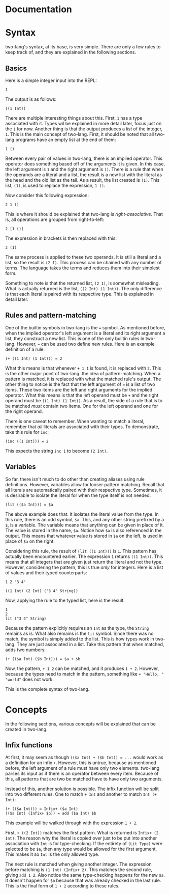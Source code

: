 Documentation
====

# Syntax

two-lang's syntax, at its base, is very simple.  There are only a few rules to keep track of, and they are explained in the following sections.

## Basics

Here is a simple integer input into the REPL:

```
1
```

The output is as follows:

```
((1 Int))
```

There are multiple interesting things about this.  First, `1` has a type associated with it.  Types wil be explained in more detail later, focus just on the `1` for now.  Another thing is that the output produces a *list* of the integer, `1`.  This is the main concept of two-lang.  First, it should be noted that all two-lang programs have an empty list at the end of them:

```
1 ()
```

Between every pair of values in two-lang, there is an implied operator.  This operator does something based off of the arguments it is given.  In this case, the left argument is `1` and the right argument is `()`.  There is a rule that when the operands are a literal and a list, the result is a new list with the literal as the head and the old list as the tail.  As a result, the list created is `(1)`.  This list, `(1)`, is used to replace the expression, `1 ()`.  

Now consider this following expression:

```
2 1 ()
```

This is where it should be explained that two-lang is *right-associative*.  That is, all operations are grouped from right-to-left:

```
2 [1 ()]
```

The expression in brackets is then replaced with this:

```
2 (1)
```

The same process is applied to these two operands.  It is still a literal and a list, so the result is `(2 1)`.  This process can be chained with any number of terms.  The language takes the terms and reduces them into their simplest form.

Something to note is that the returned list, `(2 1)`, is somewhat misleading.  What is actually returned is the list, `((2 Int) (1 Int))`.  The only difference is that each literal is paired with its respective type.  This is explained in detail later.

## Rules and pattern-matching

One of the builtin symbols in two-lang is the `=` symbol.  As mentioned before, when the implied operator's left argument is a literal and its right argument a list, they construct a new list.  This is one of the only builtin rules in two-lang.  However, `=` can be used two define new rules.  Here is an example definition of a rule:

```
(+ ((1 Int) (1 Int))) = 2
```

What this means is that whenever `+ 1 1` is found, it is replaced with `2`.  This is the other major point of two-lang: the idea of pattern-matching.  When a pattern is matched, it is replaced with what the matched rule's output.  The other thing to notice is the fact that the left argument of `=` is a list of two items.  These two items are the left and right arguments for the implied operator.  What this means is that the left operand must be `+` and the right operand must be `((1 Int) (1 Int))`.  As a result, the side of a rule that is to be matched *must* contain two items.  One for the left operand and one for the right operand.

There is one caveat to remember.  When wanting to match a literal, remember that *all* literals are associated with their types.  To demonstrate, take this rule for `inc`:

```
(inc ((1 Int))) = 2
```

This expects the string `inc 1` to become `(2 Int)`.  

## Variables

So far, there isn't much to do other than creating aliases using rule definitions.  However, variables allow for looser pattern matching.  Recall that all literals are automatically paired with their respective type.  Sometimes, it is desirable to isolate the literal for when the type itself is not needed.

```
(lit (($a Int))) = $a
```

The above example does that.  It isolates the literal value from the type.  In this rule, there is an odd symbol, `$a`.  This, and any other string prefixed by a `$`, is a variable.  The variable means that anything can be given in place of it.  The value is stored in the name, `$a`.  Notice how `$a` is also referenced in the output.  This means that whatever value is stored in `$a` on the left, is used in place of `$a` on the right.

Considering this rule, the result of `(lit ((1 Int)))` is `1`.  This pattern has actually been encountered earlier.  The expression `1` returns `((1 Int))`.  This means that all integers that are given just return the literal and not the type.  However, considering the pattern, this is true *only* for integers.  Here is a list of values and their typed counterparts:

```
1 2 "3 4"

((1 Int) (2 Int) ("3 4" String))
```

Now, applying the rule to the typed list, here is the result:

```
1 
2 
lit ("3 4" String)
```

Because the pattern explicitly requires an `Int` as the type, the `String` remains as is.  What also remains is the `lit` symbol.  Since there was no match, the symbol is simply added to the list.  This is how types work in two-lang.  They are just associated in a list.  Take this pattern that when matched, adds two numbers:

```
(+ (($a Int) ($b Int))) = $a + $b
```

Now, the pattern, `+ 1 2` can be matched, and it produces `1 + 2`.  However, because the types need to match in the pattern, something like `+ "Hello, " "world"` does not work.

This is the complete syntax of two-lang.

# Concepts

In the following sections, various concepts will be explained that can be created in two-lang.

## Infix functions

At first, it may seem as though `(($a Int) + ($b Int)) = ...` would work as a definition for an infix `+`.  However, this is untrue, because as mentioned before, the left argument of a rule must have only two elements.  two-lang parses its input as if there is an operator between every item.  Because of this, all patterns that are two be matched have to have only two arguments.

Instead of this, another solution is possible.  The infix function will be split into two different rules.  One to match `+ Int` and another to match `Int (+ Int)`:

```
(+ (($a Int))) = Infix+ ($a Int)
(($a Int) (Infix+ $b)) = add ($a Int) $b
```

This example will be walked through with the expression `1 + 2`.

First, `+ ((2 Int))` matches the first pattern.  What is returned is `Infix+ (2 Int)`.  The reason why the literal is copied over just to be put into another association with `Int` is for type-checking.  If the entirety of `(Lit Type)` were selected to be `$a`, then any type would be allowed for the first argument.  This makes it so `Int` is the only allowed type.

The next rule is matched when giving another integer.  The expression before matching is `(1 Int) (Infix+ 2)`.  This matches the second rule, giving `add 1 2`.  Also notice the same type-checking happens for the new `$a`.  It doesn't happen for `$b` because that was already checked in the last rule.  This is the final form of `1 + 2` according to these rules.